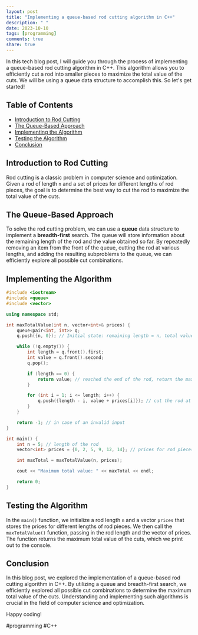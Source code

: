 ```yaml
---
layout: post
title: "Implementing a queue-based rod cutting algorithm in C++"
description: " "
date: 2023-10-10
tags: [programming]
comments: true
share: true
---
```


In this tech blog post, I will guide you through the process of implementing a queue-based rod cutting algorithm in C++. This algorithm allows you to efficiently cut a rod into smaller pieces to maximize the total value of the cuts. We will be using a queue data structure to accomplish this. So let's get started!

## Table of Contents
- [Introduction to Rod Cutting](#introduction-to-rod-cutting)
- [The Queue-Based Approach](#the-queue-based-approach)
- [Implementing the Algorithm](#implementing-the-algorithm)
- [Testing the Algorithm](#testing-the-algorithm)
- [Conclusion](#conclusion)

## Introduction to Rod Cutting

Rod cutting is a classic problem in computer science and optimization. Given a rod of length `n` and a set of prices for different lengths of rod pieces, the goal is to determine the best way to cut the rod to maximize the total value of the cuts. 

## The Queue-Based Approach

To solve the rod cutting problem, we can use a **queue** data structure to implement a **breadth-first** search. The queue will store information about the remaining length of the rod and the value obtained so far. By repeatedly removing an item from the front of the queue, cutting the rod at various lengths, and adding the resulting subproblems to the queue, we can efficiently explore all possible cut combinations.

## Implementing the Algorithm

```cpp
#include <iostream>
#include <queue>
#include <vector>

using namespace std;

int maxTotalValue(int n, vector<int>& prices) {
    queue<pair<int, int>> q;
    q.push({n, 0}); // Initial state: remaining length = n, total value = 0

    while (!q.empty()) {
        int length = q.front().first;
        int value = q.front().second;
        q.pop();

        if (length == 0) {
            return value; // reached the end of the rod, return the maximum value
        }

        for (int i = 1; i <= length; i++) {
            q.push({length - i, value + prices[i]}); // cut the rod at length i and update the value
        }
    }

    return -1; // in case of an invalid input
}

int main() {
    int n = 5; // length of the rod
    vector<int> prices = {0, 2, 5, 9, 12, 14}; // prices for rod pieces of different lengths

    int maxTotal = maxTotalValue(n, prices);

    cout << "Maximum total value: " << maxTotal << endl;

    return 0;
}
```

## Testing the Algorithm

In the `main()` function, we initialize a rod length `n` and a vector `prices` that stores the prices for different lengths of rod pieces. We then call the `maxTotalValue()` function, passing in the rod length and the vector of prices. The function returns the maximum total value of the cuts, which we print out to the console.

## Conclusion

In this blog post, we explored the implementation of a queue-based rod cutting algorithm in C++. By utilizing a queue and breadth-first search, we efficiently explored all possible cut combinations to determine the maximum total value of the cuts. Understanding and implementing such algorithms is crucial in the field of computer science and optimization.

Happy coding!

\#programming \#C++